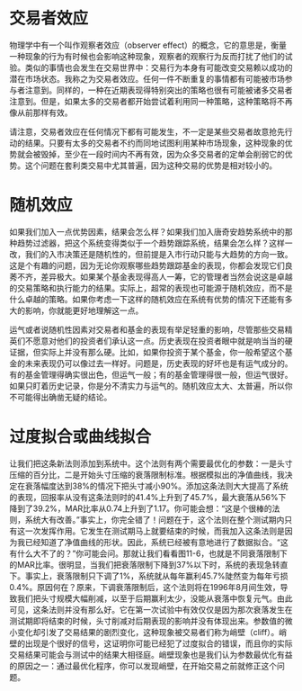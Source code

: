 # 交易者效应
物理学中有一个叫作观察者效应（observer effect）的概念，它的意思是，衡量一种现象的行为有时候也会影响这种现象，观察者的观察行为反而打扰了他们的试验。类似的事情也会发生在交易世界中：交易行为本身有可能改变交易赖以成功的潜在市场状态。我称之为交易者效应。任何一件不断重复的事情都有可能被市场参与者注意到。同样的，一种在近期表现得特别突出的策略也很有可能被诸多交易者注意到。但是，如果太多的交易者都开始尝试着利用同一种策略，这种策略将不再像从前那样有效。

请注意，交易者效应在任何情况下都有可能发生，不一定是某些交易者故意抢先行动的结果。只要有太多的交易者不约而同地试图利用某种市场现象，这种现象的优势就会被毁掉，至少在一段时间内不再有效，因为众多交易者的定单会削弱它的优势。这个问题在套利类交易中尤其普遍，因为这种交易的优势是相对较小的。

# 随机效应
如果我们加入一点优势因素，结果会怎么样？如果我们加入唐奇安趋势系统中的那种趋势过滤器，把这个系统变得类似于一个趋势跟踪系统，结果会怎么样？这样一改，我们的入市决策还是随机性的，但前提是入市行动只能与大趋势的方向一致。这是个有趣的问题，因为无论你观察哪些趋势跟踪基金的表现，你都会发现它们良莠不齐，差异极大。如果某个基金表现得高人一筹，它的管理者当然会说这是卓越的交易策略和执行能力的结果。实际上，超常的表现也可能源于随机效应，而不是什么卓越的策略。如果你考虑一下这样的随机效应在系统有优势的情况下还能有多大的影响，你就能更好地理解这一点。

运气或者说随机性因素对交易者和基金的表现有举足轻重的影响，尽管那些交易精英们不愿意对他们的投资者们承认这一点。历史表现在投资者眼中就是响当当的硬证据，但实际上并没有那么硬。比如，如果你投资于某个基金，你一般希望这个基金的未来表现仍可以像过去一样好。问题是，历史表现的好坏也是有运气成分的。有的基金管理得确实很出色，但运气一般；有的基金管理得很一般，但运气很好。如果只盯着历史记录，你是分不清实力与运气的。随机效应太大、太普遍，所以你不可能得出确凿无疑的结论。

# 过度拟合或曲线拟合
让我们把这条新法则添加到系统中。这个法则有两个需要最优化的参数：一是头寸压缩的百分比，二是开始头寸压缩的衰落限制标准。根据模拟出的净值曲线，我决定在衰落幅度达到38%的情况下把头寸减小90%。添加这条法则大大提高了系统的表现，回报率从没有这条法则时的41.4%上升到了45.7%，最大衰落从56%下降到了39.2%，MAR比率从0.74上升到了1.17。你可能会想：“这是个很棒的法则，系统大有改善。”事实上，你完全错了！问题在于，这个法则在整个测试期内只有这一次发挥作用。它发生在测试期马上就要结束的时候，而我加入这条法则是因为我已经知道了净值曲线的形状。因此，系统已经被有意地进行了数据拟合。“这有什么大不了的？”你可能会问。那就让我们看看图11-6，也就是不同衰落限制下的MAR比率。很明显，当我们把衰落限制下降到37%以下时，系统的表现急转直下。事实上，衰落限制只下调了1%，系统就从每年赢利45.7%陡然变为每年亏损0.4%。原因何在？原来，下调衰落限制后，这个法则将在1996年8月间生效，导致我们把头寸规模大幅削减，以至于后期赢利太少，没能从衰落中恢复元气。由此可见，这条法则并没有那么好。它在第一次试验中有效仅仅是因为那次衰落发生在测试期即将结束的时候，头寸削减对后期表现的影响并没有体现出来。参数值的微小变化却引发了交易结果的剧烈变化，这种现象被交易者们称为峭壁（cliff）。峭壁的出现是个很好的信号，这证明你可能已经犯了过度拟合的错误，而且你的实际交易结果可能会与测试中的结果大相径庭。峭壁现象也是我们认为参数最优化有益的原因之一：通过最优化程序，你可以发现峭壁，在开始交易之前就修正这个问题。